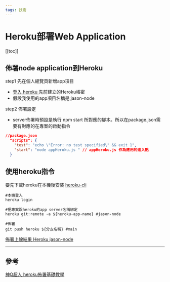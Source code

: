 ```yaml
---
tags: 技術
---
```


# Heroku部署Web Application

[[toc]]
## 佈署node application到Heroku 

step1 先在個人總覽頁新增app項目
* [登入 heroku ](https://id.heroku.com/login)
先前建立的Heroku帳密
* 假設我使用的app項目名稱是:jason-node

step2 佈署設定
* server佈署時預設是執行 npm start 所對應的腳本。所以在package.json需要有對應的在專案的啟動指令
```json
//package.json
  "scripts": {
    "test": "echo \"Error: no test specified\" && exit 1",
    "start": "node appHeroku.js " // appHeroku.js 作為應用的進入點
  }
```

## 使用heroku指令
要先下載heroku在本機後安裝 [heroku-cli](https://devcenter.heroku.com/articles/heroku-cli)

```shell
#本機登入
heroku login 

#把專案跟heroku的app server名稱綁定
heroku git:remote -a ${heroku-app-name} #jason-node  

#佈署
git push heroku ${分支名稱} #main  

```

[佈署上線結果 Heroku jason-node](https://line-bot-doope.herokuapp.com/)


---
## 參考
[神Q超人 heroku佈署基礎教學](https://medium.com/enjoy-life-enjoy-coding/heroku-%E6%90%AD%E9%85%8D-git-%E5%9C%A8-heroku-%E4%B8%8A%E9%83%A8%E7%BD%B2%E7%B6%B2%E7%AB%99%E7%9A%84%E6%89%8B%E6%8A%8A%E6%89%8B%E6%95%99%E5%AD%B8-bf4fd6f998b8)




